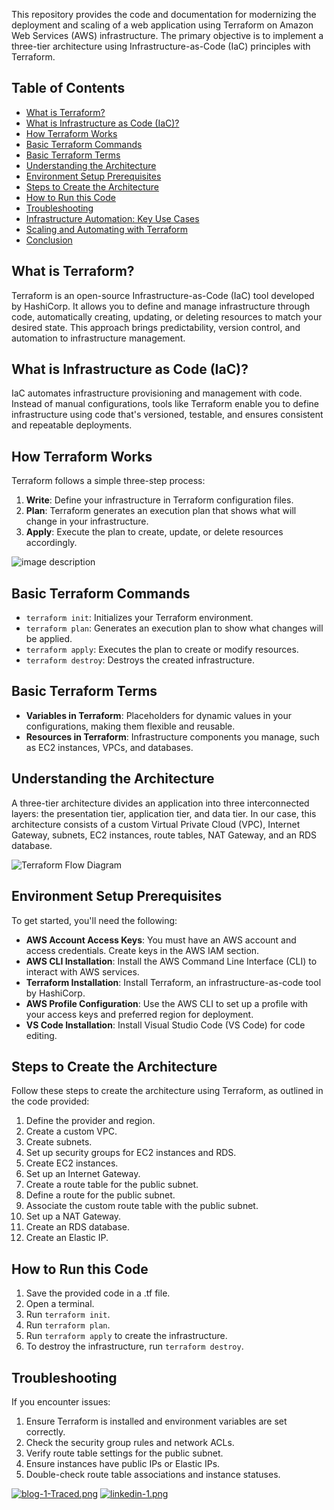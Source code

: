 
This repository provides the code and documentation for modernizing the deployment and scaling of a web application using Terraform on Amazon Web Services (AWS) infrastructure. The primary objective is to implement a three-tier architecture using Infrastructure-as-Code (IaC) principles with Terraform.

## Table of Contents
- [What is Terraform?](#what-is-terraform)
- [What is Infrastructure as Code (IaC)?](#what-is-infrastructure-as-code-iac)
- [How Terraform Works](#how-terraform-works)
- [Basic Terraform Commands](#basic-terraform-commands)
- [Basic Terraform Terms](#basic-terraform-terms)
- [Understanding the Architecture](#understanding-the-architecture)
- [Environment Setup Prerequisites](#environment-setup-prerequisites)
- [Steps to Create the Architecture](#steps-to-create-the-architecture)
- [How to Run this Code](#how-to-run-this-code)
- [Troubleshooting](#troubleshooting)
- [Infrastructure Automation: Key Use Cases](#infrastructure-automation-key-use-cases)
- [Scaling and Automating with Terraform](#scaling-and-automating-with-terraform)
- [Conclusion](#conclusion)

## What is Terraform?
Terraform is an open-source Infrastructure-as-Code (IaC) tool developed by HashiCorp. It allows you to define and manage infrastructure through code, automatically creating, updating, or deleting resources to match your desired state. This approach brings predictability, version control, and automation to infrastructure management.

## What is Infrastructure as Code (IaC)?
IaC automates infrastructure provisioning and management with code. Instead of manual configurations, tools like Terraform enable you to define infrastructure using code that's versioned, testable, and ensures consistent and repeatable deployments.

## How Terraform Works
Terraform follows a simple three-step process:
1. **Write**: Define your infrastructure in Terraform configuration files.
2. **Plan**: Terraform generates an execution plan that shows what will change in your infrastructure.
3. **Apply**: Execute the plan to create, update, or delete resources accordingly.

![image description](https://gcdnb.pbrd.co/images/DdnA9DqbojHK.png?o=1)


## Basic Terraform Commands
- `terraform init`: Initializes your Terraform environment.
- `terraform plan`: Generates an execution plan to show what changes will be applied.
- `terraform apply`: Executes the plan to create or modify resources.
- `terraform destroy`: Destroys the created infrastructure.

## Basic Terraform Terms
- **Variables in Terraform**: Placeholders for dynamic values in your configurations, making them flexible and reusable.
- **Resources in Terraform**: Infrastructure components you manage, such as EC2 instances, VPCs, and databases.

## Understanding the Architecture
A three-tier architecture divides an application into three interconnected layers: the presentation tier, application tier, and data tier. In our case, this architecture consists of a custom Virtual Private Cloud (VPC), Internet Gateway, subnets, EC2 instances, route tables, NAT Gateway, and an RDS database.

![Terraform Flow Diagram](https://miro.medium.com/v2/resize:fit:1400/1*B15EFjmXbsWd10bDnt8tsg.png)

## Environment Setup Prerequisites
To get started, you'll need the following:
- **AWS Account Access Keys**: You must have an AWS account and access credentials. Create keys in the AWS IAM section.
- **AWS CLI Installation**: Install the AWS Command Line Interface (CLI) to interact with AWS services.
- **Terraform Installation**: Install Terraform, an infrastructure-as-code tool by HashiCorp.
- **AWS Profile Configuration**: Use the AWS CLI to set up a profile with your access keys and preferred region for deployment.
- **VS Code Installation**: Install Visual Studio Code (VS Code) for code editing.

## Steps to Create the Architecture
Follow these steps to create the architecture using Terraform, as outlined in the code provided:
1. Define the provider and region.
2. Create a custom VPC.
3. Create subnets.
4. Set up security groups for EC2 instances and RDS.
5. Create EC2 instances.
6. Set up an Internet Gateway.
7. Create a route table for the public subnet.
8. Define a route for the public subnet.
9. Associate the custom route table with the public subnet.
10. Set up a NAT Gateway.
11. Create an RDS database.
12. Create an Elastic IP.

## How to Run this Code
1. Save the provided code in a .tf file.
2. Open a terminal.
3. Run `terraform init`.
4. Run `terraform plan`.
5. Run `terraform apply` to create the infrastructure.
6. To destroy the infrastructure, run `terraform destroy`.

## Troubleshooting
If you encounter issues:
1. Ensure Terraform is installed and environment variables are set correctly.
2. Check the security group rules and network ACLs.
3. Verify route table settings for the public subnet.
4. Ensure instances have public IPs or Elastic IPs.
5. Double-check route table associations and instance statuses.

[![blog-1-Traced.png](https://i.postimg.cc/V6pVDtkH/blog-1-Traced.png)](https://blog.algoanalytics.com/2023/11/13/modernizing-application-deployment-and-scaling-with-terraform/) [![linkedin-1.png](https://i.postimg.cc/L47VgRJv/linkedin-1.png)](https://postimg.cc/4n6cjDbh)
